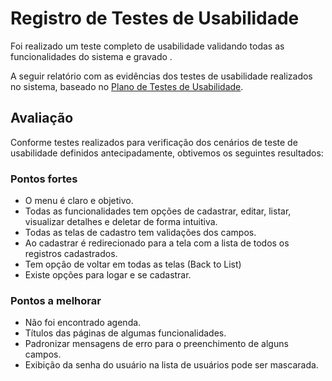 # Registro de Testes de Usabilidade

Foi realizado um teste completo de usabilidade validando todas as funcionalidades do sistema e gravado .

A seguir relatório com as evidências dos testes de usabilidade realizados no sistema, baseado no <a href="10-Plano de Testes de Usabilidade.md"> Plano de Testes de Usabilidade</a>.

## Avaliação

Conforme testes realizados para verificação dos cenários de teste de usabilidade definidos antecipadamente, obtivemos os seguintes resultados:

### Pontos fortes
- O menu é claro e objetivo.
- Todas as funcionalidades tem opções de cadastrar, editar, listar, visualizar detalhes e deletar de forma intuitiva.
- Todas as telas de cadastro tem validações dos campos.
- Ao cadastrar é redirecionado para a tela com a lista de todos os registros cadastrados.
- Tem opção de voltar em todas as telas (Back to List)
- Existe opções para logar e se cadastrar.

### Pontos a melhorar
- Não foi encontrado agenda.
- Títulos das páginas de algumas funcionalidades.
- Padronizar mensagens de erro para o preenchimento de alguns campos.
- Exibição da senha do usuário na lista de usuários pode ser mascarada.

